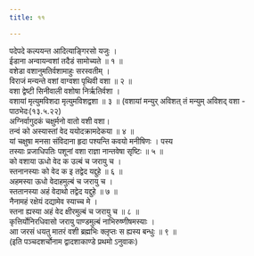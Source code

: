 ```yaml
---
title: ११

---
```

पदेपदे कल्पयन्त आदित्याङ्गिरसो यजुः ।  
ईडाना अन्वायन्वशां तदैडं सामोच्यते ॥ १ ॥  
वशेडा वशानुमतिर्वशामाहुः सरस्वतीम् ।  
विराजं मन्यन्ते वशां वाग्वशा पृथिवी वशा ॥ २ ॥  
वशा द्वेष्टी सिनीवाली वशोषा निर्ऋतिर्वशा ।  
वशायां मृत्युमविशदा मृत्युमविशद्वशा ॥ ३ ॥ (वशायां मन्युर् अविशत् तं मन्युम् अविशद् वशा - पाठभेदः(१३.५.२२)  
अग्निर्वागुदकं चक्षुर्मनो वातो वशी वशा।  
तन्वं को अस्यास्तां वेद ययोदक्रामदेकया ॥ ४ ॥  
यां चक्षुषा मनसा संविदाना हृदा पश्यन्ति कवयो मनीषिणः । पस्य  
तस्याः प्रजाधिपतिः पशूनां वशा राज्ञा नान्तवेषा सृष्टिः ॥ ५ ॥  
को वशाया ऊधो वेद क उल्बं च जरायु च ।  
स्तनानस्याः को वेद क इ तद्वेद यद्दुहे ॥ ६ ॥  
अहमस्या ऊधो वेदाहमुल्बं च जरायु च ।  
स्ततानस्या अहं वेदाथो तद्वेद यद्दुहे ॥ ७ ॥  
नैनामहं रक्षेयं दद्यामेव स्याच्च मे ।  
स्तना ह्यस्या अहं वेद क्षीरमुल्बं च जरायु च ॥ ८ ॥  
कृत्तिर्योनिरधिवासो जरायु पाण्डमुल्बं नाभिरुष्णीषमस्याः ।  
आा जरसं धयतु मातरं वशी ब्रह्मभिः क्लृप्तः स ह्यस्य बन्धुः ॥ ९ ॥  
(इति पञ्चदशर्चोनाम द्वादशाकाण्डे प्रथमो ऽनुवाकः)  
